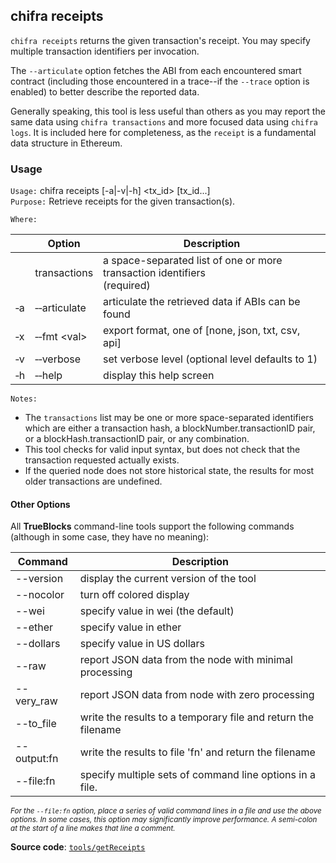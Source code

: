 ## chifra receipts

`chifra receipts` returns the given transaction's receipt. You may specify multiple transaction identifiers per invocation.

The `--articulate` option fetches the ABI from each encountered smart contract (including those encountered in a trace--if the `--trace` option is enabled) to better describe the reported data.

Generally speaking, this tool is less useful than others as you may report the same data using `chifra transactions` and more focused data using `chifra logs`. It is included here for completeness, as the `receipt` is a fundamental data structure in Ethereum.

### Usage

`Usage:`    chifra receipts [-a|-v|-h] &lt;tx_id&gt; [tx_id...]  
`Purpose:`  Retrieve receipts for the given transaction(s).

`Where:`

|          | Option                        | Description                                                                  |
| -------- | ----------------------------- | ---------------------------------------------------------------------------- |
|          | transactions                  | a space-separated list of one or more transaction identifiers<br/>(required) |
| &#8208;a | &#8208;&#8208;articulate      | articulate the retrieved data if ABIs can be found                           |
| &#8208;x | &#8208;&#8208;fmt &lt;val&gt; | export format, one of [none, json, txt, csv, api]                            |
| &#8208;v | &#8208;&#8208;verbose         | set verbose level (optional level defaults to 1)                             |
| &#8208;h | &#8208;&#8208;help            | display this help screen                                                     |

`Notes:`

- The `transactions` list may be one or more space-separated identifiers which are either a transaction hash,
  a blockNumber.transactionID pair, or a blockHash.transactionID pair, or any combination.
- This tool checks for valid input syntax, but does not check that the transaction requested actually exists.
- If the queried node does not store historical state, the results for most older transactions are undefined.

#### Other Options

All **TrueBlocks** command-line tools support the following commands (although in some case, they have no meaning):

| Command     | Description                                                   |
| ----------- | ------------------------------------------------------------- |
| --version   | display the current version of the tool                       |
| --nocolor   | turn off colored display                                      |
| --wei       | specify value in wei (the default)                            |
| --ether     | specify value in ether                                        |
| --dollars   | specify value in US dollars                                   |
| --raw       | report JSON data from the node with minimal processing        |
| --very_raw  | report JSON data from node with zero processing               |
| --to_file   | write the results to a temporary file and return the filename |
| --output:fn | write the results to file 'fn' and return the filename        |
| --file:fn   | specify multiple sets of command line options in a file.      |

<small>*For the `--file:fn` option, place a series of valid command lines in a file and use the above options. In some cases, this option may significantly improve performance. A semi-colon at the start of a line makes that line a comment.*</small>

**Source code**: [`tools/getReceipts`](https://github.com/TrueBlocks/trueblocks-core/tree/master/src/tools/getReceipts)

